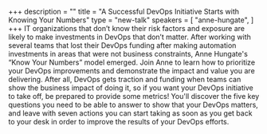 +++
description = ""
title = "A Successful DevOps Initiative Starts with Knowing Your Numbers"
type = "new-talk"
speakers = [
        "anne-hungate",
]
+++
IT organizations that don’t know their risk factors and exposure are likely to make investments in DevOps that don’t matter. After working with several teams that lost their DevOps funding after making automation investments in areas that were not business constraints, Anne Hungate's “Know Your Numbers” model emerged. Join Anne to learn how to prioritize your DevOps improvements and demonstrate the impact and value you are delivering. After all, DevOps gets traction and funding when teams can show the business impact of doing it, so if you want your DevOps initiative to take off, be prepared to provide some metrics! You'll discover the five key questions you need to be able to answer to show that your DevOps matters, and leave with seven actions you can start taking as soon as you get back to your desk in order to improve the results of your DevOps efforts.
